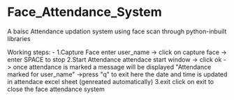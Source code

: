 # Face_Attendance_System
A baisc Attendance updation system using face scan through python-inbuilt libraries

Working steps: -
1.Capture Face
enter user_name -> click on capture face -> enter SPACE to stop
2.Start Attendance
attendace start window -> click ok -> once attendance is marked a message will be displayed "Attendance marked for user_name" ->press "q" to exit
here the date and time is updated in attendace excel sheet (genreated automatically)
3.exit
click on exit to close the face attendance system



